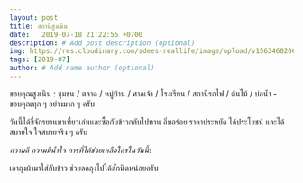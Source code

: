 ```yaml
---
layout: post
title: สถานีสูงเนิน
date:   2019-07-18 21:22:55 +0700
description: # Add post description (optional)
img: https://res.cloudinary.com/sdees-reallife/image/upload/v1563460206/IMG_20190718_180422.jpg # Add image post (optional)
tags: [2019-07]
author: # Add name author (optional)
---
```

ขอบคุณสูงเนิน : ชุมชน / ตลาด / หมู่บ้าน / ศาลเจ้า / โรงเรียน / สถานีรถไฟ / ต้นไม้ / บ่อน้ำ - ขอบคุณทุก ๆ อย่างมาก ๆ ครับ

วันนี้ได้ขี่จักรยานมาเที่ยวเล่นและซื้อกับข้าวกลับไปทาน อิ่มอร่อย ราคาประหยัด ได้ประโยชน์ และได้สบายใจ ใจสบายจริง ๆ ครับ

<i class="fa fa-child" style="color:plum"></i>

*ความดี ความมีน้ำใจ การที่ได้ช่วยเหลือใครในวันนี้*:

เอาถุงผ้ามาใส่กับข้าว ช่วยลดถุงไปได้สักนิดหน่อยครับ
